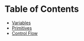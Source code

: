 # Table of Contents

- [Variables](./Fundamentals/Variables/variables.md)
- [Primitives](./Fundamentals/Primitives/primitives.md)
- [Control Flow](./Fundamentals/ControlFlow/flow.md)
